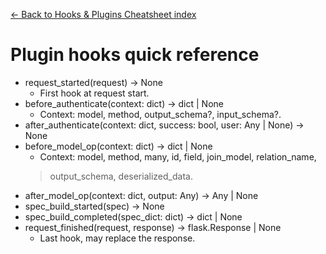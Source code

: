 [← Back to Hooks & Plugins Cheatsheet index](index.md)

# Plugin hooks quick reference
- request_started(request) -> None
    - First hook at request start.
- before_authenticate(context: dict) -> dict | None
    - Context: model, method, output_schema?, input_schema?.
- after_authenticate(context: dict, success: bool, user: Any | None) -> None
- before_model_op(context: dict) -> dict | None
    - Context: model, method, many, id, field, join_model, relation_name,
    > output_schema, deserialized_data.
- after_model_op(context: dict, output: Any) -> Any | None
- spec_build_started(spec) -> None
- spec_build_completed(spec_dict: dict) -> dict | None
- request_finished(request, response) -> flask.Response | None
    - Last hook, may replace the response.

